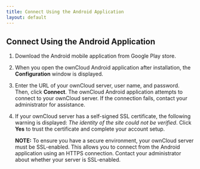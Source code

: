 ```yaml
---
title: Connect Using the Android Application
layout: default
---
```


## Connect Using the Android Application 
1. Download the Android mobile application from Google Play store.

2. When you open the ownCloud Android application after installation, the **Configuration** window is displayed. 

3. Enter the URL of your ownCloud server, user name, and password. Then, click **Connect**. 
   The ownCloud Android application attempts to connect to your ownCloud server. If the connection fails, contact your administrator for assistance.

4. If your ownCloud server has a self-signed SSL certificate, the following warning is displayed: *The identity of the site could not be verified*. Click **Yes** to trust the certificate and complete your account setup. 

   **NOTE:** To ensure you have a secure environment, your ownCloud server must be SSL-enabled. This allows you to connect from the Android application using an HTTPS connection. Contact your administrator about whether your server is SSL-enabled.
